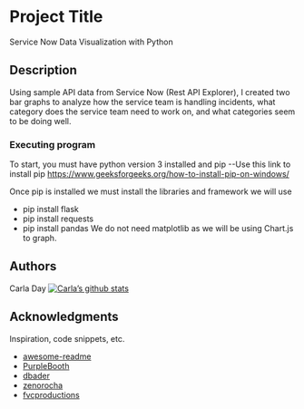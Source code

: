 # Project Title

Service Now Data Visualization with Python

## Description

Using sample API data from Service Now (Rest API Explorer), I created two bar graphs to analyze how the service team is handling incidents, what category does the service team need to work on, and 
what categories seem to be doing well. 

### Executing program
To start, you must have python version 3 installed and pip 
--Use this link to install pip https://www.geeksforgeeks.org/how-to-install-pip-on-windows/

Once pip is installed we must install the libraries and framework we will use
* pip install flask
* pip install requests
* pip install pandas
    We do not need matplotlib as we will be using Chart.js to graph.

## Authors
Carla Day
[![Carla’s github stats](https://github-readme-stats.vercel.app/api?username=carla-day)](https://github.com/carla-day) 


## Acknowledgments

Inspiration, code snippets, etc.
* [awesome-readme](https://github.com/matiassingers/awesome-readme)
* [PurpleBooth](https://gist.github.com/PurpleBooth/109311bb0361f32d87a2)
* [dbader](https://github.com/dbader/readme-template)
* [zenorocha](https://gist.github.com/zenorocha/4526327)
* [fvcproductions](https://gist.github.com/fvcproductions/1bfc2d4aecb01a834b46)